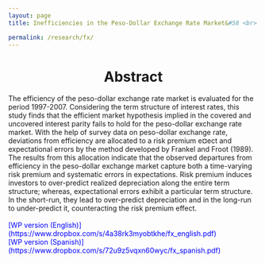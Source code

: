 ```yaml
---
layout: page
title: Inefficiencies in the Peso-Dollar Exchange Rate Market&#58 <br> Is it Risk Premia or Irrationality?

permalink: /research/fx/
---
```


<h1 style="text-align: center;" markdown="1"> Abstract</h1>
The efficiency of the peso-dollar exchange rate market is evaluated for
the period 1997-2007. Considering the term structure of interest rates,
this study finds that the efficient market hypothesis implied in the covered and
uncovered interest parity fails to hold for the peso-dollar exchange rate
market. With the help of survey data on peso-dollar exchange rate, deviations from
efficiency are allocated to a risk premium e¤ect and expectational errors by the
method developed by Frankel and Froot (1989).
The results from this allocation indicate that the observed departures
from efficiency in the peso-dollar exchange market capture both a
time-varying risk premium and systematic errors in expectations. Risk premium induces
investors to over-predict realized depreciation along the entire term structure;
whereas, expectational errors exhibit a particular term structure. In the
short-run, they lead to over-predict depreciation and in the long-run to under-predict
it, counteracting the risk premium effect.
<br>
<br>
<span style="color: blue">
[WP version (English)](https://www.dropbox.com/s/4a38rk3myobtkhe/fx_english.pdf)</span>
<br>
<span style="color: blue">
[WP version (Spanish)](https://www.dropbox.com/s/72u9z5vqxn60wyc/fx_spanish.pdf)</span>



